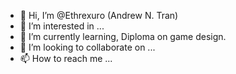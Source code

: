 - 👋 Hi, I’m @Ethrexuro (Andrew N. Tran)
- 👀 I’m interested in ...
- 🌱 I’m currently learning, Diploma on game design.
- 💞️ I’m looking to collaborate on ...
- 📫 How to reach me ...

<!---
Ethrexuro/Ethrexuro is a ✨ special ✨ repository because its `README.md` (this file) appears on your GitHub profile.
You can click the Preview link to take a look at your changes.
--->
